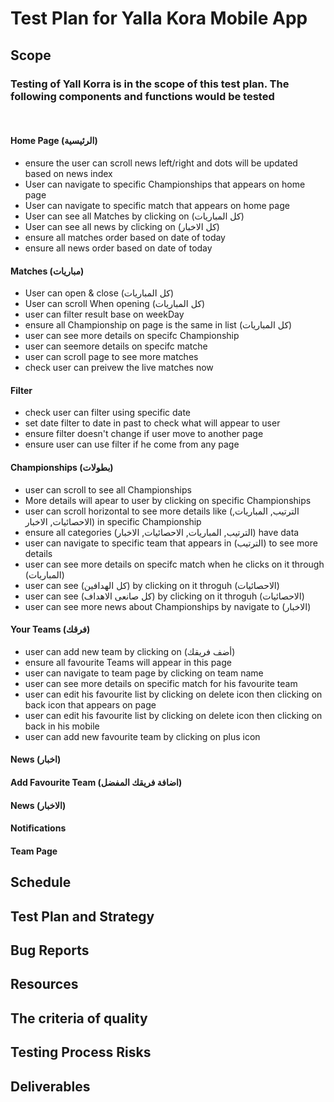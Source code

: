 # Test Plan for Yalla Kora Mobile App

## Scope
### Testing of Yall Korra is in the scope of this test plan. The following components and functions would be tested
<br/>

#### Home Page (الرئيسية) 
* ensure the user can scroll news left/right and dots will be updated based on news index
* User can navigate to specific Championships that appears on home page
* User can navigate to specific match that appears on home page
* User can see all Matches by clicking on (كل المباريات)
* User can see all news by clicking on (كل الاخبار)
* ensure all matches order based on date of today
* ensure all news order based on date of today

#### Matches (مباريات)
* User can open & close (كل المباريات) 
* User can scroll When opening (كل المباريات)
* user can filter result base on weekDay
* ensure all Championship on page is the same in list (كل المباريات)
* user can see more details on specifc Championship
* user can seemore details on specifc matche
* user can scroll page to see more matches
* check user can preivew the live matches now
#### Filter
* check user can filter using specific date
* set date filter to date in past to check what will appear to user
* ensure filter doesn't change if user move to another page
* ensure user can use filter if he come from any page

#### Championships (بطولات)
* user can scroll to see all Championships
* More details will apear to user by clicking on specific Championships
* user can scroll horizontal to see more details like (الترتيب, المباريات, الاحصائيات, الاخبار) in specific Championship
* ensure all categories (الترتيب, المباريات, الاحصائيات, الاخبار) have data 
* user can navigate to specific team that appears in (الترتيب) to see more details
* user can see more details on specifc match when he clicks on it through (المباريات)
* user can see (كل الهدافين) by clicking on it throguh (الاحصائيات)
* user can see (كل صانعى الاهداف) by clicking on it throguh (الاحصائيات)
* user can see more news about Championships by navigate to (الاخبار)

#### Your Teams (فرقك)
* user can add new team by clicking on (أضف فريقك)
* ensure all favourite Teams will appear in this page
* user can navigate to team page by clicking on team name
* user can see more details on specific match for his favourite team
* user can edit his favourite list by clicking on delete icon then clicking on back icon that appears on page
* user can edit his favourite list by clicking on delete icon then clicking on back in his mobile
* user can add new favourite team by clicking on plus icon

#### News (اخبار)
#### Add Favourite Team (اضافة فريقك المفضل)
#### News (الاخبار)

#### Notifications
#### Team Page



## Schedule
## Test Plan and Strategy
## Bug Reports
## Resources

## The criteria of quality
## Testing Process Risks
## Deliverables